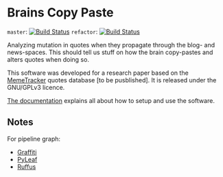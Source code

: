 # Brains Copy Paste

`master`: [![Build Status](https://travis-ci.org/wehlutyk/brainscopypaste.svg?branch=master)](https://travis-ci.org/wehlutyk/brainscopypaste)
`refactor`: [![Build Status](https://travis-ci.org/wehlutyk/brainscopypaste.svg?branch=refactor)](https://travis-ci.org/wehlutyk/brainscopypaste)

Analyzing mutation in quotes when they propagate through the blog- and news-spaces. This should tell us stuff on how the brain copy-pastes and alters quotes when doing so.

This software was developed for a research paper based on the [MemeTracker](http://memetracker.org/) quotes database [to be pusblished]. It is released under the GNU/GPLv3 licence.

[The documentation](https://brainscopypaste.readthedocs.org/en/latest/) explains all about how to setup and use the software.


## Notes

For pipeline graph:
- [Graffiti](https://github.com/SegFaultAX/graffiti)
- [PyLeaf](http://www.francesconapolitano.it/leaf/lgl.html)
- [Ruffus](https://github.com/bunbun/ruffus)
